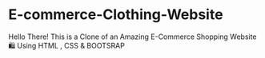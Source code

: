 
# E-commerce-Clothing-Website

Hello There! This is a Clone of an Amazing E-Commerce Shopping Website 🛍️ Using HTML , CSS &amp; BOOTSRAP


